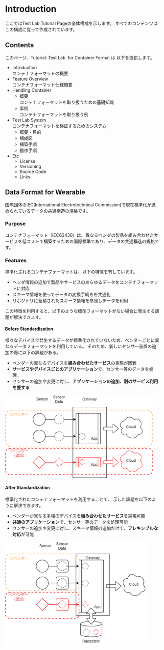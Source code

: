 # Introduction

ここではTest Lab Tutorial Pageの全体構成を示します。
すべてのコンテンツはこの構成に従って作成されています。

## Contents

このページ、Tutorial: Test Lab. for Container Format は 以下を提供します。

  - Introduction  
    コンテナフォーマットの概要
  - Feature Overview  
    コンテナフォーマット仕様概要
  - Handling Container  
    - 概要  
    コンテナフォーマットを取り扱うための基礎知識
    - 事例  
    コンテナフォーマットを取り扱う例
  - Test Lab System  
    コンテナフォーマットを検証するためのシステム
    - 概要・目的
    - 構成図
    - 構築手順
    - 動作手順
  - Etc
    - License
    - Versioning
    - Source Code
    - Links

## Data Format for Wearable
国際団体のIEC(International Electrotechnical Commission)で現在標準化が進められているデータの共通構造の規格です。

### Purpose
コンテナフォーマット（IEC63430）は、異なるベンダの製品を組み合わせたサービスを低コストで構築するための国際標準であり、データの共通構造の規格です。

### Features
標準化されるコンテナフォーマットは、以下の特徴を有しています。
- ヘッダ情報の追加で製品やサービスのあらゆるデータをコンテナフォーマットに対応
- スキーマ情報を使ってデータの変換手続きを共通化
- リポジトリに蓄積されたスキーマ情報を参照しデータを利用

この特徴を利用すると、以下のような標準フォーマットがない場合に発生する課題が解決できます。

#### Before Standardization

様々なデバイスで発生するデータが標準化されていないため、ベンダーごとに異なるデータフォーマットを利用している。 
そのため、新しいセンサー装置の追加の際に以下の課題がある。

- ベンダーの異なるデバイスを**組み合わせたサービス**の実現が困難
- **サービスやデバイスごとのアプリケーション**で、センサー等のデータを処理。
- センサーの追加や変更に対し、**アプリケーションの追加、別のサービス利用を要する**

 ![](before_standization.drawio.png)


#### After Standardization

標準化されたコンテナフォーマットを利用することで、
示した課題を以下のように解決できます。

- ベンダーが異なる多種のデバイスを**組み合わせたサービス**を実現可能
- **共通のアプリケーション**で、センサー等のデータを処理可能
- センサーの追加や変更に対し、スキーマ情報の追加だけで、**フレキシブルな対応**が可能
 
 ![](after_standization.drawio.png)
